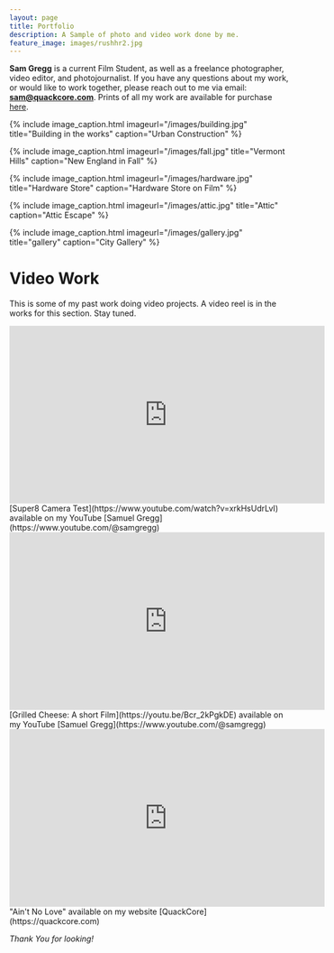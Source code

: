 ```yaml
---
layout: page
title: Portfolio
description: A Sample of photo and video work done by me.
feature_image: images/rushhr2.jpg
---
```


**Sam Gregg** is a current Film Student, as well as a freelance photographer, video editor, and photojournalist. If you have any questions about my work, or would like to work together, please reach out to me via email: **sam@quackcore.com**. Prints of all my work are available for purchase [here](https://quackcore.darkroom.com/).

{% include image_caption.html imageurl="/images/building.jpg" title="Building in the works" caption="Urban Construction" %}

{% include image_caption.html imageurl="/images/fall.jpg" title="Vermont Hills" caption="New England in Fall" %}

{% include image_caption.html imageurl="/images/hardware.jpg" title="Hardware Store" caption="Hardware Store on Film" %}

{% include image_caption.html imageurl="/images/attic.jpg" title="Attic" caption="Attic Escape" %}

{% include image_caption.html imageurl="/images/gallery.jpg" title="gallery" caption="City Gallery" %}

# Video Work
This is some of my past work doing video projects. A video reel is in the works for this section. Stay tuned.

<iframe width="560" height="315" src="https://www.youtube.com/embed/xrkHsUdrLvI" title="YouTube video player" frameborder="0" allow="accelerometer; autoplay; clipboard-write; encrypted-media; gyroscope; picture-in-picture" allowfullscreen></iframe>
[Super8 Camera Test](https://www.youtube.com/watch?v=xrkHsUdrLvI) available on my YouTube [Samuel Gregg](https://www.youtube.com/@samgregg)

<iframe width="560" height="315" src="https://www.youtube.com/embed/Bcr_2kPgkDE" title="YouTube video player" frameborder="0" allow="accelerometer; autoplay; clipboard-write; encrypted-media; gyroscope; picture-in-picture; web-share" allowfullscreen></iframe>
[Grilled Cheese: A short Film](https://youtu.be/Bcr_2kPgkDE) available on my YouTube [Samuel Gregg](https://www.youtube.com/@samgregg)

<iframe width="560" height="315" src="https://www.youtube.com/embed/d81qEMhBk5M" title="YouTube video player" frameborder="0" allow="accelerometer; autoplay; clipboard-write; encrypted-media; gyroscope; picture-in-picture" allowfullscreen></iframe>
"Ain't No Love" available on my website [QuackCore](https://quackcore.com)

*Thank You for looking!*
